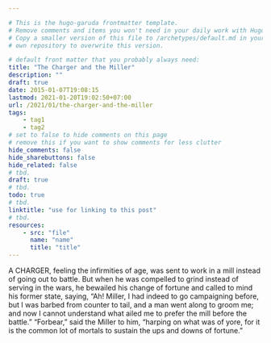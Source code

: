 ```yaml
---

# This is the hugo-garuda frontmatter template.
# Remove comments and items you won't need in your daily work with Hugo.
# Copy a smaller version of this file to /archetypes/default.md in your
# own repository to overwrite this version.

# default front matter that you probably always need:
title: "The Charger and the Miller"
description: ""
draft: true
date: 2015-01-07T19:08:15
lastmod: 2021-01-20T19:02:50+07:00
url: /2021/01/the-charger-and-the-miller
tags:
    - tag1
    - tag2
# set to false to hide comments on this page
# remove this if you want to show comments for less clutter
hide_comments: false
hide_sharebuttons: false
hide_related: false
# tbd.
draft: true
# tbd.
todo: true
# tbd.
linktitle: "use for linking to this post"
# tbd.
resources:
    - src: "file"
      name: "name"
      title: "title"
---
```

A CHARGER, feeling the infirmities of age, was sent to work in a mill instead of going out to battle. But when he was compelled to grind instead of serving in the wars, he bewailed his change of fortune and called to mind his former state, saying, “Ah! Miller, I had indeed to go campaigning before, but I was barbed from counter to tail, and a man went along to groom me; and now I cannot understand what ailed me to prefer the mill before the battle.” “Forbear,” said the Miller to him, “harping on what was of yore, for it is the common lot of mortals to sustain the ups and downs of fortune.”


